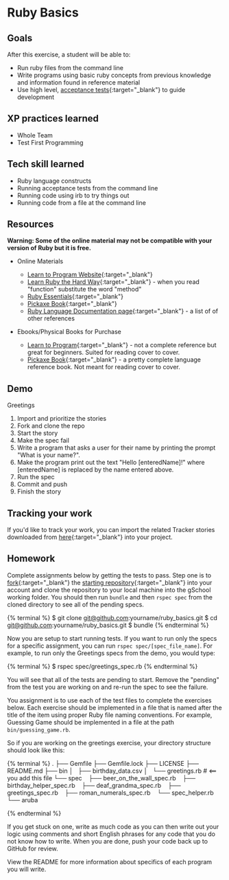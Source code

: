 # Ruby Basics

## Goals

After this exercise, a student will be able to:

* Run ruby files from the command line
* Write programs using basic ruby concepts from previous knowledge and information found in reference material
* Use high level, [acceptance tests](http://www.extremeprogramming.org/rules/functionaltests.html){:target="_blank"} to guide development

## XP practices learned

* Whole Team
* Test First Programming

## Tech skill learned

* Ruby language constructs
* Running acceptance tests from the command line
* Running code using irb to try things out
* Running code from a file at the command line

## Resources

**Warning: Some of the online material may not be compatible with your version of Ruby but it is free.**

* Online Materials
    * [Learn to Program Website](http://pine.fm/LearnToProgram/){:target="_blank"}
    * [Learn Ruby the Hard Way](http://ruby.learncodethehardway.org/){:target="_blank"} - when you read "function" substitute the word "method"
    * [Ruby Essentials](http://www.techotopia.com/index.php/Ruby_Essentials){:target="_blank"}
    * [Pickaxe Book](http://ruby-doc.com/docs/ProgrammingRuby/){:target="_blank"}
    * [Ruby Language Documentation page](https://www.ruby-lang.org/en/documentation/){:target="_blank"} - a list of of other references

* Ebooks/Physical Books for Purchase
    * [Learn to Program](http://pragprog.com/book/ltp2/learn-to-program){:target="_blank"} - not a complete reference but great for beginners. Suited for reading cover to cover.
    * [Pickaxe Book](http://pragprog.com/book/ruby4/programming-ruby-1-9-2-0){:target="_blank"} - a pretty complete language reference book. Not meant for reading cover to cover.

## Demo

Greetings

1. Import and prioritize the stories
1. Fork and clone the repo
1. Start the story
1. Make the spec fail
1. Write a program that asks a user for their name by printing the prompt "What is your name?".
1. Make the program print out the text "Hello [enteredName]!" where [enteredName] is replaced by the
name entered above.
1. Run the spec
1. Commit and push
1. Finish the story

## Tracking your work

If you'd like to track your work, you can
import the related Tracker stories downloaded from
[here](http://students.gschool.it/trackerStories/rubyBasicsStories.csv){:target="_blank"} into your project.

## Homework

Complete assignments below by getting the tests to pass. Step one is to [fork](https://help.github.com/articles/fork-a-repo){:target="_blank"}
the [starting repository](https://github.com/gSchool/ruby_basics){:target="_blank"} into your account and clone the repository to your local machine
into the gSchool working folder. You should then run `bundle` and then `rspec spec` from the cloned directory to see all of the pending specs.

{% terminal %}
$ git clone git@github.com:yourname/ruby_basics.git
$ cd git@github.com:yourname/ruby_basics.git
$ bundle
{% endterminal %}

Now you are setup to start running tests.
If you want to run only the specs for a specific assignment, you can run `rspec spec/[spec_file_name]`. 
For example, to run only the Greetings specs from the demo, you would type: 

{% terminal %}
$ rspec spec/greetings_spec.rb
{% endterminal %}

You will see that all of the tests are pending to start.  Remove the "pending" from the test you are working on and re-run the spec to see the failure.

You assignment is to use each of the test files to complete the exercises below. Each exercise 
should be implemented in a file that is named after the title of the item using
proper Ruby file naming conventions. For example, Guessing Game
should be implemented in a file at the path `bin/guessing_game.rb`.  

So if you are working on the greetings exercise, your directory structure should look like this:

{% terminal %}
.
├── Gemfile
├── Gemfile.lock
├── LICENSE
├── README.md
├── bin
│   ├── birthday_data.csv
│   └── greetings.rb # <== you add this file
└── spec
    ├── beer_on_the_wall_spec.rb
    ├── birthday_helper_spec.rb
    ├── deaf_grandma_spec.rb
    ├── greetings_spec.rb
    ├── roman_numerals_spec.rb
    └── spec_helper.rb
    └── aruba

{% endterminal %}

If you get stuck on one, write as much code as you can then write out your logic using comments and
short English phrases for any code that you do not know how to write.
When you are done, push your code back up to GitHub for review.

View the README for more information about specifics of each program you will write.